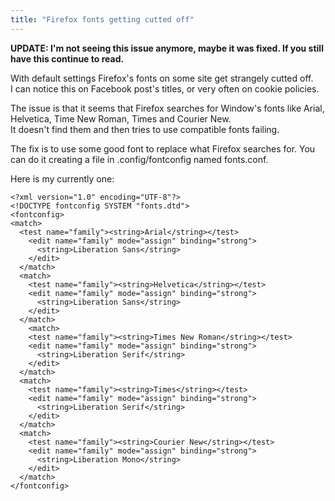 ```yaml
---
title: "Firefox fonts getting cutted off"
---
```


**UPDATE: I'm not seeing this issue anymore, maybe it was fixed. If you still have this continue to read.**

With default settings Firefox's fonts on some site get strangely cutted off.  
I can notice this on Facebook post's titles, or very often on cookie policies.  

The issue is that it seems that Firefox searches for Window's fonts like Arial, Helvetica, Time New Roman, Times and Courier New.  
It doesn't find them and then tries to use compatible fonts failing.  

The fix is to use some good font to replace what Firefox searches for.
You can do it creating a file in .config/fontconfig named fonts.conf.

Here is my currently one: 

```
<?xml version="1.0" encoding="UTF-8"?>
<!DOCTYPE fontconfig SYSTEM "fonts.dtd">
<fontconfig>
<match>
  <test name="family"><string>Arial</string></test>
    <edit name="family" mode="assign" binding="strong">
      <string>Liberation Sans</string>
    </edit>
  </match>
  <match>
    <test name="family"><string>Helvetica</string></test>
    <edit name="family" mode="assign" binding="strong">
      <string>Liberation Sans</string>
    </edit>
  </match>
    <match>
    <test name="family"><string>Times New Roman</string></test>
    <edit name="family" mode="assign" binding="strong">
      <string>Liberation Serif</string>
    </edit>
  </match>
  <match>
    <test name="family"><string>Times</string></test>
    <edit name="family" mode="assign" binding="strong">
      <string>Liberation Serif</string>
    </edit>
  </match>
  <match>
    <test name="family"><string>Courier New</string></test>
    <edit name="family" mode="assign" binding="strong">
      <string>Liberation Mono</string>
    </edit>
  </match>
</fontconfig>
```
